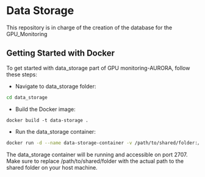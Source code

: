 # Data Storage

This repository is in charge of the creation of the database for the GPU_Monitoring

## Getting Started with Docker

To get started with data_storage part of GPU monitoring-AURORA, follow these steps:

- Navigate to data_storage folder:

```bash
cd data_storage
```

- Build the Docker image:

```shell
docker build -t data-storage .
```

- Run the data_storage container:

```bash
docker run -d --name data-storage-container -v /path/to/shared/folder:/data/db --network=host data-storage
```

The data_storage container will be running and accessible on port 2707. Make sure to replace /path/to/shared/folder with the actual path to the shared folder on your host machine.
